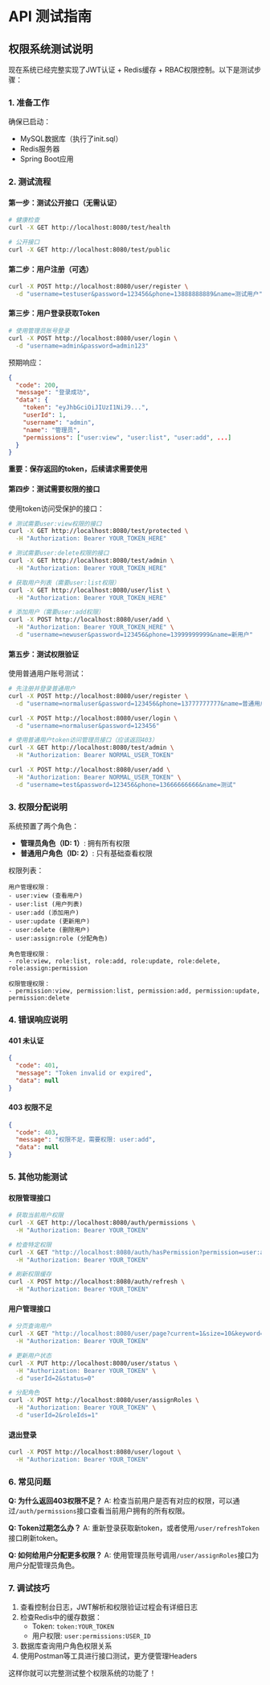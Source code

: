 # API 测试指南

## 权限系统测试说明

现在系统已经完整实现了JWT认证 + Redis缓存 + RBAC权限控制。以下是测试步骤：

### 1. 准备工作

确保已启动：
- MySQL数据库（执行了init.sql）
- Redis服务器
- Spring Boot应用

### 2. 测试流程

#### 第一步：测试公开接口（无需认证）

```bash
# 健康检查
curl -X GET http://localhost:8080/test/health

# 公开接口
curl -X GET http://localhost:8080/test/public
```

#### 第二步：用户注册（可选）

```bash
curl -X POST http://localhost:8080/user/register \
  -d "username=testuser&password=123456&phone=13888888889&name=测试用户"
```

#### 第三步：用户登录获取Token

```bash
# 使用管理员账号登录
curl -X POST http://localhost:8080/user/login \
  -d "username=admin&password=admin123"
```

预期响应：
```json
{
  "code": 200,
  "message": "登录成功",
  "data": {
    "token": "eyJhbGciOiJIUzI1NiJ9...",
    "userId": 1,
    "username": "admin",
    "name": "管理员",
    "permissions": ["user:view", "user:list", "user:add", ...]
  }
}
```

**重要：保存返回的token，后续请求需要使用**

#### 第四步：测试需要权限的接口

使用token访问受保护的接口：

```bash
# 测试需要user:view权限的接口
curl -X GET http://localhost:8080/test/protected \
  -H "Authorization: Bearer YOUR_TOKEN_HERE"

# 测试需要user:delete权限的接口  
curl -X GET http://localhost:8080/test/admin \
  -H "Authorization: Bearer YOUR_TOKEN_HERE"

# 获取用户列表（需要user:list权限）
curl -X GET http://localhost:8080/user/list \
  -H "Authorization: Bearer YOUR_TOKEN_HERE"

# 添加用户（需要user:add权限）
curl -X POST http://localhost:8080/user/add \
  -H "Authorization: Bearer YOUR_TOKEN_HERE" \
  -d "username=newuser&password=123456&phone=13999999999&name=新用户"
```

#### 第五步：测试权限验证

使用普通用户账号测试：

```bash
# 先注册并登录普通用户
curl -X POST http://localhost:8080/user/register \
  -d "username=normaluser&password=123456&phone=13777777777&name=普通用户"

curl -X POST http://localhost:8080/user/login \
  -d "username=normaluser&password=123456"

# 使用普通用户token访问管理员接口（应该返回403）
curl -X GET http://localhost:8080/test/admin \
  -H "Authorization: Bearer NORMAL_USER_TOKEN"

curl -X POST http://localhost:8080/user/add \
  -H "Authorization: Bearer NORMAL_USER_TOKEN" \
  -d "username=test&password=123456&phone=13666666666&name=测试"
```

### 3. 权限分配说明

系统预置了两个角色：
- **管理员角色（ID: 1）**: 拥有所有权限
- **普通用户角色（ID: 2）**: 只有基础查看权限

权限列表：
```
用户管理权限：
- user:view (查看用户)
- user:list (用户列表) 
- user:add (添加用户)
- user:update (更新用户)
- user:delete (删除用户)
- user:assign:role (分配角色)

角色管理权限：
- role:view, role:list, role:add, role:update, role:delete, role:assign:permission

权限管理权限：
- permission:view, permission:list, permission:add, permission:update, permission:delete
```

### 4. 错误响应说明

#### 401 未认证
```json
{
  "code": 401,
  "message": "Token invalid or expired",
  "data": null
}
```

#### 403 权限不足
```json
{
  "code": 403,
  "message": "权限不足，需要权限: user:add",
  "data": null
}
```

### 5. 其他功能测试

#### 权限管理接口
```bash
# 获取当前用户权限
curl -X GET http://localhost:8080/auth/permissions \
  -H "Authorization: Bearer YOUR_TOKEN"

# 检查特定权限
curl -X GET "http://localhost:8080/auth/hasPermission?permission=user:add" \
  -H "Authorization: Bearer YOUR_TOKEN"

# 刷新权限缓存
curl -X POST http://localhost:8080/auth/refresh \
  -H "Authorization: Bearer YOUR_TOKEN"
```

#### 用户管理接口
```bash
# 分页查询用户
curl -X GET "http://localhost:8080/user/page?current=1&size=10&keyword=admin" \
  -H "Authorization: Bearer YOUR_TOKEN"

# 更新用户状态
curl -X PUT http://localhost:8080/user/status \
  -H "Authorization: Bearer YOUR_TOKEN" \
  -d "userId=2&status=0"

# 分配角色
curl -X POST http://localhost:8080/user/assignRoles \
  -H "Authorization: Bearer YOUR_TOKEN" \
  -d "userId=2&roleIds=1"
```

#### 退出登录
```bash
curl -X POST http://localhost:8080/user/logout \
  -H "Authorization: Bearer YOUR_TOKEN"
```

### 6. 常见问题

**Q: 为什么返回403权限不足？**
A: 检查当前用户是否有对应的权限，可以通过`/auth/permissions`接口查看当前用户拥有的所有权限。

**Q: Token过期怎么办？**
A: 重新登录获取新token，或者使用`/user/refreshToken`接口刷新token。

**Q: 如何给用户分配更多权限？**
A: 使用管理员账号调用`/user/assignRoles`接口为用户分配管理员角色。

### 7. 调试技巧

1. 查看控制台日志，JWT解析和权限验证过程会有详细日志
2. 检查Redis中的缓存数据：
   - Token: `token:YOUR_TOKEN`
   - 用户权限: `user:permissions:USER_ID`
3. 数据库查询用户角色权限关系
4. 使用Postman等工具进行接口测试，更方便管理Headers

这样你就可以完整测试整个权限系统的功能了！